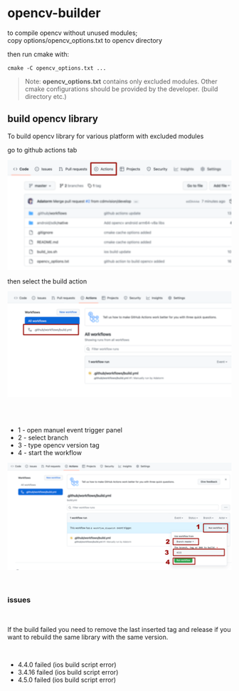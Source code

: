 # opencv-builder

to compile opencv without unused modules;
<br>
copy options/opencv_options.txt to opencv directory

then run cmake with:

```
cmake -C opencv_options.txt ...
```

>Note: 
**opencv_options.txt** contains only excluded modules. Other cmake configurations should be provided by the developer. (build directory etc.)

## build opencv library

To build opencv library for various platform with excluded modules

go to github actions tab

![Alt text](assets/repo.png?raw=true "repository")


then select the build action

![Alt text](assets/gitactions.png?raw=true "gitactions")

<br>
<br>

- 1 - open manuel event trigger panel
- 2 - select branch
- 3 - type opencv version tag
- 4 - start the workflow

![Alt text](assets/actionparameter.png?raw=true "gitactions")

<br>

### issues

<br>

If the build failed you need to remove the last inserted tag and release if you want to rebuild the same library with the same version.

<br>

  - 4.4.0 failed (ios build script error)
  - 3.4.16 failed (ios build script error)
  - 4.5.0 failed (ios build script error)
  
